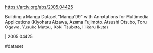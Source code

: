 https://arxiv.org/abs/2005.04425

Building a Manga Dataset "Manga109" with Annotations for Multimedia Applications (Kiyoharu Aizawa, Azuma Fujimoto, Atsushi Otsubo, Toru Ogawa, Yusuke Matsui, Koki Tsubota, Hikaru Ikuta)

| 2005.04425

#dataset